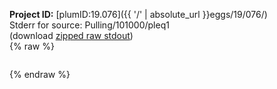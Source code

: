 **Project ID:** [plumID:19.076]({{ '/' | absolute_url }}eggs/19/076/)  
Stderr for source:  Pulling/101000/pleq1   
(download [zipped raw stdout](pleq1.plumed_master.stdout.txt.zip))  
{% raw %}
<pre>
</pre>
{% endraw %}
